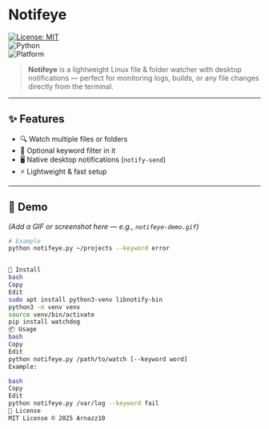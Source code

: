 # Notifeye  
[![License: MIT](https://img.shields.io/badge/License-MIT-green.svg)](LICENSE)  
![Python](https://img.shields.io/badge/Python-3.8%2B-blue)  
![Platform](https://img.shields.io/badge/Platform-Linux-lightgrey)  

> **Notifeye** is a lightweight Linux file & folder watcher with desktop notifications — perfect for monitoring logs, builds, or any file changes directly from the terminal.  

---

## ✨ Features  
- 🔍 Watch multiple files or folders  
- 🎯 Optional keyword filter in it
- 🖥️ Native desktop notifications (`notify-send`)  
- ⚡ Lightweight & fast setup  

---

## 📸 Demo  
*(Add a GIF or screenshot here — e.g., `notifeye-demo.gif`)*  
```bash
# Example
python notifeye.py ~/projects --keyword error


🚀 Install
bash
Copy
Edit
sudo apt install python3-venv libnotify-bin
python3 -m venv venv
source venv/bin/activate
pip install watchdog
📦 Usage
bash
Copy
Edit
python notifeye.py /path/to/watch [--keyword word]
Example:

bash
Copy
Edit
python notifeye.py /var/log --keyword fail
📜 License
MIT License © 2025 Arnazz10
